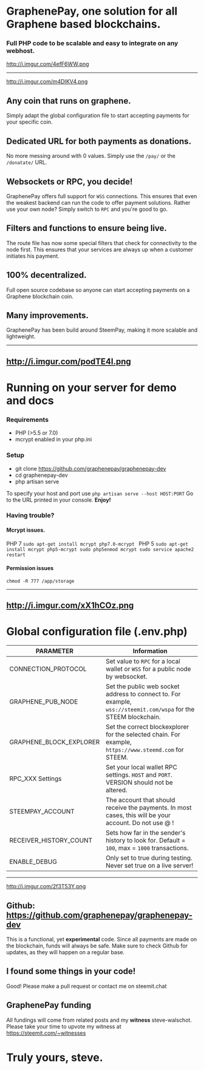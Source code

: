 # GraphenePay, one solution for all Graphene based blockchains. 
### Full PHP code to be scalable and easy to integrate on any webhost.

http://i.imgur.com/4efF6WW.png

----
http://i.imgur.com/m4DIKV4.png
## Any coin that runs on graphene.
Simply adapt the global configuration file to start accepting payments for your specific coin.

## Dedicated URL for both payments as donations. 
No more messing around with 0 values. Simply use the `/pay/` or the `/donatate/` URL.

## Websockets or RPC, you decide!
GraphenePay offers full support for `WSS` connections. This ensures that even the weakest backend can run the code to offer payment solutions. Rather use your own node? Simply switch to `RPC` and you're good to go.

## Filters and functions to ensure being live.
The route file has now some special filters that check for connectivity to the node first. This ensures that your services are always up when a customer initiates his payment.

## 100% decentralized.
Full open source codebase so anyone can start accepting payments on a Graphene blockchain coin.

## Many improvements.
GraphenePay has been build around SteemPay, making it more scalable and lightweight.


----
http://i.imgur.com/podTE4I.png
-----

# Running on your server for demo and docs

### Requirements

 - PHP (>5.5 or 7.0)
 - mcrypt enabled in your php.ini
 
### Setup
 - git clone https://github.com/graphenepay/graphenepay-dev
 - cd graphenepay-dev
 - php artisan serve
 
To specify your host and port use `php artisan serve --host HOST:PORT`
Go to the URL printed in your console. **Enjoy!**

### Having trouble? 

#### Mcrypt issues.

PHP 7
`sudo apt-get install mcrypt php7.0-mcrypt
`
PHP 5
`sudo apt-get install mcrypt php5-mcrypt
sudo php5enmod mcrypt
sudo service apache2 restart`

#### Permission issues
`chmod -R 777 /app/storage`


----
http://i.imgur.com/xX1hCOz.png
----
# Global configuration file (.env.php)

| PARAMETER       |  Information       |
| ------------ | ------------ |
|  CONNECTION_PROTOCOL | Set value to `RPC` for a local wallet or `WSS` for a public node by websocket.|
|  GRAPHENE_PUB_NODE | Set the public web socket address to connect to. For example, `wss://steemit.com/wspa` for the STEEM blockchain.|
|  GRAPHENE_BLOCK_EXPLORER | Set the correct blockexplorer for the selected chain. For example, `https://www.steemd.com` for STEEM.|
|  RPC_XXX Settings	 | Set your local wallet RPC settings. `HOST` and `PORT`. VERSION should not be altered.|
|  STEEMPAY_ACCOUNT | The account that should receive the payments. In most cases, this will be your account. Do not use @ !|
|  RECEIVER_HISTORY_COUNT | Sets how far in the sender's history to look for. Default = `100`, max = `1000` transactions.|
|  ENABLE_DEBUG | Only set to true during testing. Never set true on a live server!|

----
http://i.imgur.com/2f3T53Y.png

## Github:  https://github.com/graphenepay/graphenepay-dev

This is a functional, yet **experimental** code. Since all payments are made on the blockchain, funds will always be safe. Make sure to check Github for updates, as they will happen on a regular base.

## I found some things in your code!
Good! Please make a pull request or contact me on steemit.chat

## GraphenePay funding
All fundings will come from related posts and my **witness** steve-walschot. Please take your time to upvote my witness at https://steemit.com/~witnesses


# Truly yours, steve.
